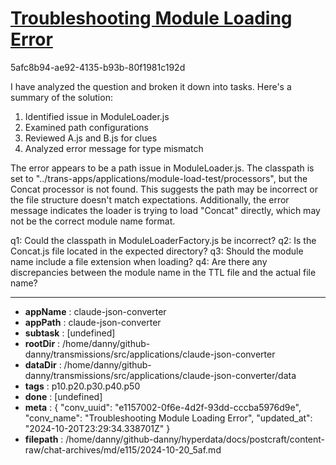 # [Troubleshooting Module Loading Error](https://claude.ai/chat/e1157002-0f6e-4d2f-93dd-cccba5976d9e)

5afc8b94-ae92-4135-b93b-80f1981c192d

 I have analyzed the question and broken it down into tasks. Here's a summary of the solution:

1. Identified issue in ModuleLoader.js
2. Examined path configurations
3. Reviewed A.js and B.js for clues
4. Analyzed error message for type mismatch

The error appears to be a path issue in ModuleLoader.js. The classpath is set to "../trans-apps/applications/module-load-test/processors", but the Concat processor is not found. This suggests the path may be incorrect or the file structure doesn't match expectations. Additionally, the error message indicates the loader is trying to load "Concat" directly, which may not be the correct module name format.

q1: Could the classpath in ModuleLoaderFactory.js be incorrect?
q2: Is the Concat.js file located in the expected directory?
q3: Should the module name include a file extension when loading?
q4: Are there any discrepancies between the module name in the TTL file and the actual file name?

---

* **appName** : claude-json-converter
* **appPath** : claude-json-converter
* **subtask** : [undefined]
* **rootDir** : /home/danny/github-danny/transmissions/src/applications/claude-json-converter
* **dataDir** : /home/danny/github-danny/transmissions/src/applications/claude-json-converter/data
* **tags** : p10.p20.p30.p40.p50
* **done** : [undefined]
* **meta** : {
  "conv_uuid": "e1157002-0f6e-4d2f-93dd-cccba5976d9e",
  "conv_name": "Troubleshooting Module Loading Error",
  "updated_at": "2024-10-20T23:29:34.338701Z"
}
* **filepath** : /home/danny/github-danny/hyperdata/docs/postcraft/content-raw/chat-archives/md/e115/2024-10-20_5af.md
